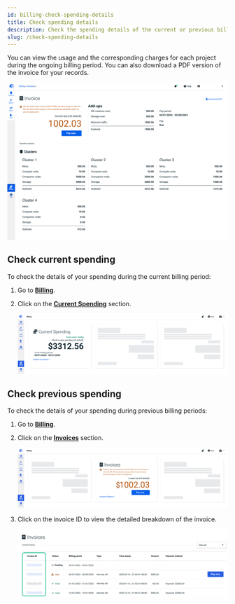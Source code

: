 ```yaml
---
id: billing-check-spending-details
title: Check spending details
description: Check the spending details of the current or previous billing period.
slug: /check-spending-details
---
```


You can view the usage and the corresponding charges for each project during the ongoing billing period. You can also download a PDF version of the invoice for your records.

![Billing details](./images/billing-invoice-details.png)

## Check current spending

To check the details of your spending during the current billing period:

1. Go to [**Billing**](https://cloud.risingwave.com/billing).
2. Click on the [**Current Spending**](https://cloud.risingwave.com/billing/spending/) section.

    ![Current Spending](./images/billing-current-spending.png)

## Check previous spending

To check the details of your spending during previous billing periods:

1. Go to [**Billing**](https://cloud.risingwave.com/billing).
2. Click on the [**Invoices**](https://cloud.risingwave.com/billing/invoices/) section.

    ![Invoices history](./images/billing-page-invoices.png)

3. Click on the invoice ID to view the detailed breakdown of the invoice.

    ![Invoice ID](./images/billing-invoice-id.png)